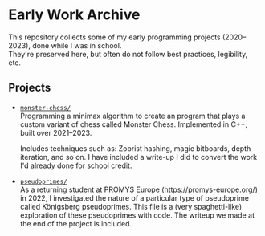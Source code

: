 # Early Work Archive

This repository collects some of my early programming projects (2020–2023), done while I was in school.  
They're preserved here, but often do not follow best practices, legibility, etc.

## Projects

- [`monster-chess/`](./monster-chess/)  
  Programming a minimax algorithm to create an program that plays a custom variant of chess called Monster Chess. Implemented in C++, built over 2021–2023.
  
  Includes techniques such as: Zobrist hashing, magic bitboards, depth iteration, and so on.
  I have included a write-up I did to convert the work I'd already done for school credit.

- [`pseudoprimes/`](./pseudoprimes/)  
  As a returning student at PROMYS Europe (https://promys-europe.org/) in 2022, I investigated the nature of a particular type of pseudoprime called Königsberg pseudoprimes. This file is a (very spaghetti-like) exploration of these pseudoprimes with code.
  The writeup we made at the end of the project is included.
